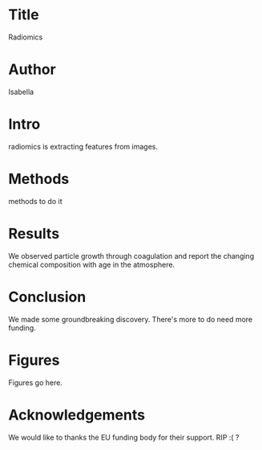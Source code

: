 # Title
Radiomics

# Author
Isabella

# Intro
radiomics is extracting features from images.

# Methods
methods to do it 


# Results
We observed particle growth through coagulation and report the changing chemical composition with age in the atmosphere.

# Conclusion
We made some groundbreaking discovery. There's more to do need more funding.

# Figures
Figures go here.

# Acknowledgements
We would like to thanks the EU funding body for their support. RIP :( ?